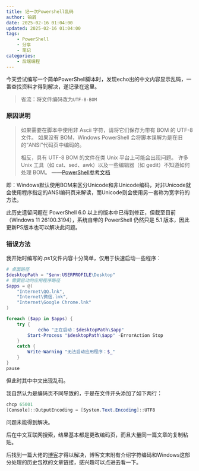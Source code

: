 ```yaml
---
title: 记一次Powershell乱码
author: 铂屑
date: 2025-02-16 01:04:00
updated: 2025-02-16 01:04:00
tags:
    - PowerShell
    - 分享
    - 笔记
categories:
    - 后端编程
---
```


今天尝试编写一个简单PowerShell脚本时，发现echo出的中文内容显示乱码，一番查找资料才得到解决，遂记录在这里。

<!-- more -->

> 省流：将文件编码改为`UTF-8-BOM`

### 原因说明

> 如果需要在脚本中使用非 Ascii 字符，请将它们保存为带有 BOM 的 UTF-8 文件。 如果没有 BOM，Windows PowerShell 会将脚本误解为是在旧的“ANSI”代码页中编码的。 
>
> 相反，具有 UTF-8 BOM 的文件在类 Unix 平台上可能会出现问题。 许多 Unix 工具（如 cat、sed、awk）以及一些编辑器（如 gedit）不知道如何处理 BOM。       ——[PowerShell参考文档](https://learn.microsoft.com/zh-cn/powershell/module/microsoft.powershell.core/about/about_character_encoding?view=powershell-7.5&viewFallbackFrom=powershell-7.2)

即：Windows默认使用BOM来区分Unicode和非Unicode编码，对非Unicode就会使用程序指定的ANSI编码页来解读，而Unicode则会使用另一套称为宽字符的方法。

此历史遗留问题在 PowerShell 6.0 以上的版本中已得到修正，但截至目前（Windows 11 26100.3194），系统自带的 PowerShell 仍然只是 5.1 版本，因此更新PS版本也可以解决此问题。

### 错误方法

我开始时编写的.ps1文件内容十分简单，仅用于快速启动一些程序：
```powershell
# 桌面路径
$desktopPath = "$env:USERPROFILE\Desktop"
# 需要启动的应用程序路径
$apps = @(
    "Internet\QQ.lnk",
    "Internet\微信.lnk",
    "Internet\Google Chrome.lnk"
)  

foreach ($app in $apps) {
    try {
		    echo "正在启动：$desktopPath\$app"
        Start-Process "$desktopPath\$app" -ErrorAction Stop
    }
    catch {
        Write-Warning "无法启动应用程序：$_"
    }
}
pause
```
但此时其中中文出现乱码。

我自然认为是编码页不同导致的，于是在文件开头添加了如下两行：
```powershell
chcp 65001
[Console]::OutputEncoding = [System.Text.Encoding]::UTF8
```

问题未能得到解决。

后在中文互联网搜索，结果基本都是更改编码页，而且大量同一篇文章的复制粘贴。

后找到一篇大佬的[博客](https://www.curious.host/posts/4/)才得以解决，博客文末附有介绍字符编码和Windows这部分处理的历史包袱的文章链接，感兴趣可以点进去看一下。
